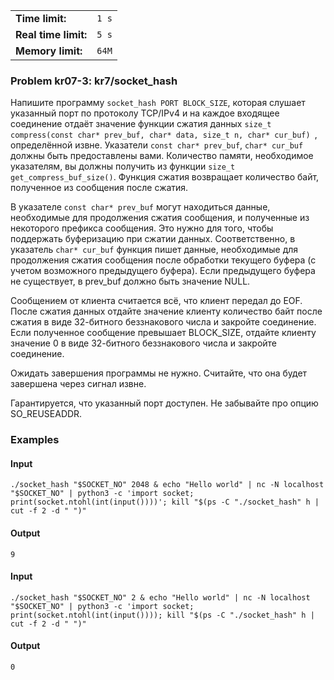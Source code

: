|                      |       |
|----------------------|-------|
| **Time limit:**      | `1 s` |
| **Real time limit:** | `5 s` |
| **Memory limit:**    | `64M` |


### Problem kr07-3: kr7/socket_hash

Напишите программу `socket_hash PORT BLOCK_SIZE`, которая слушает указанный порт по протоколу
TCP/IPv4 и на каждое входящее соединение отдаёт значение функции сжатия данных `size_t
compress(const char* prev_buf, char* data, size_t n, char* cur_buf) `, определённой извне. Указатели
`const char* prev_buf`, `char* cur_buf` должны быть предоставлены вами. Количество памяти,
необходимое указателям, вы должны получить из функции `size_t get_compress_buf_size()`. Функция
сжатия возвращает количество байт, полученное из сообщения после сжатия.

В указателе `const char* prev_buf` могут находиться данные, необходимые для продолжения сжатия
сообщения, и полученные из некоторого префикса сообщения. Это нужно для того, чтобы поддержать
буферизацию при сжатии данных. Соответственно, в указатель `char* cur_buf` функция пишет данные,
необходимые для продолжения сжатия сообщения после обработки текущего буфера (с учетом возможного
предыдущего буфера). Если предыдущего буфера не существует, в prev_buf должно быть значение NULL.

Сообщением от клиента считается всё, что клиент передал до EOF. После сжатия данных отдайте значение
клиенту количество байт после сжатия в виде 32-битного беззнакового числа и закройте соединение.
Если полученное сообщение превышает BLOCK_SIZE, отдайте клиенту значение 0 в виде 32-битного
беззнакового числа и закройте соединение.

Ожидать завершения программы не нужно. Считайте, что она будет завершена через сигнал извне.

Гарантируется, что указанный порт доступен. Не забывайте про опцию SO_REUSEADDR.

### Examples

#### Input

    
    
    ./socket_hash "$SOCKET_NO" 2048 & echo "Hello world" | nc -N localhost "$SOCKET_NO" | python3 -c 'import socket; print(socket.ntohl(int(input())))'; kill "$(ps -C "./socket_hash" h | cut -f 2 -d " ")"

#### Output

    
    
    9

#### Input

    
    
    ./socket_hash "$SOCKET_NO" 2 & echo "Hello world" | nc -N localhost "$SOCKET_NO" | python3 -c 'import socket; print(socket.ntohl(int(input()))); kill "$(ps -C "./socket_hash" h | cut -f 2 -d " ")"

#### Output

    
    
    0

